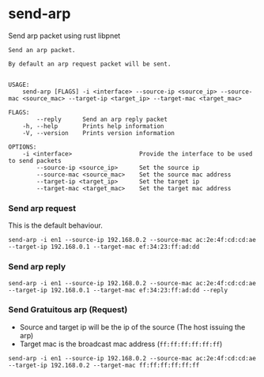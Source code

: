 # send-arp
Send arp packet using rust libpnet

```
Send an arp packet.

By default an arp request packet will be sent.


USAGE:
    send-arp [FLAGS] -i <interface> --source-ip <source_ip> --source-mac <source_mac> --target-ip <target_ip> --target-mac <target_mac>

FLAGS:
        --reply      Send an arp reply packet
    -h, --help       Prints help information
    -V, --version    Prints version information

OPTIONS:
    -i <interface>                   Provide the interface to be used to send packets
        --source-ip <source_ip>      Set the source ip
        --source-mac <source_mac>    Set the source mac address
        --target-ip <target_ip>      Set the target ip
        --target-mac <target_mac>    Set the target mac address
```

### Send arp request

This is the default behaviour.

`send-arp -i en1 --source-ip 192.168.0.2 --source-mac ac:2e:4f:cd:cd:ae --target-ip 192.168.0.1 --target-mac ef:34:23:ff:ad:dd`

### Send arp reply

`send-arp -i en1 --source-ip 192.168.0.2 --source-mac ac:2e:4f:cd:cd:ae --target-ip 192.168.0.1 --target-mac ef:34:23:ff:ad:dd --reply`

### Send Gratuitous arp (Request)

- Source and target ip will be the ip of the source (The host issuing the arp)
- Target mac is the broadcast mac address (`ff:ff:ff:ff:ff:ff`)

`send-arp -i en1 --source-ip 192.168.0.2 --source-mac ac:2e:4f:cd:cd:ae --target-ip 192.168.0.2 --target-mac ff:ff:ff:ff:ff:ff`
